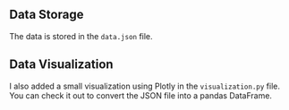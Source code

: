 ## Data Storage

The data is stored in the `data.json` file.

## Data Visualization

I also added a small visualization using Plotly in the `visualization.py` file. You can check it out to convert the JSON file into a pandas DataFrame.
